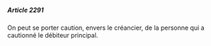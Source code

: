 ##### Article 2291

On peut se porter caution, envers le créancier, de la personne qui a cautionné le débiteur principal.

